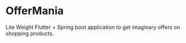 # OfferMania
Lite Weight Flutter + Spring boot application to get imaginary offers on shopping products. 
